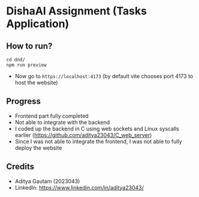 # DishaAI Assignment (Tasks Application)

## How to run?

```
cd dnd/
npm run preview
```

- Now go to `https://localhost:4173` (by default vite chooses port 4173 to host the website)

## Progress
- Frontend part fully completed
- Not able to integrate with the backend
- I coded up the backend in C using web sockets and Linux syscalls earlier (https://github.com/aditya23043/C_web_server)
- Since I was not able to integrate the frontend, I was not able to fully deploy the website

## Credits
- Aditya Gautam (2023043)
- LinkedIn: https://www.linkedin.com/in/aditya23043/
